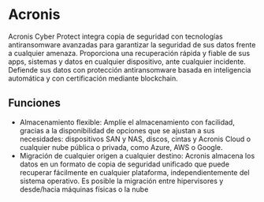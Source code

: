 # Acronis
Acronis Cyber Protect integra copia de seguridad con tecnologías antiransomware avanzadas para garantizar la seguridad de sus datos frente a cualquier amenaza.
Proporciona una recuperación rápida y fiable de sus apps, sistemas y datos en cualquier dispositivo, ante cualquier incidente.
Defiende sus datos con protección antiransomware basada en inteligencia automática y con certificación mediante blockchain.

## Funciones
- Almacenamiento flexible:
Amplíe el almacenamiento con facilidad, gracias a la disponibilidad de opciones que se ajustan a sus necesidades: dispositivos SAN y NAS, discos, cintas y Acronis Cloud o cualquier nube pública o privada, como Azure, AWS o Google.
- Migración de cualquier origen a cualquier destino: Acronis almacena los datos en un formato de copia de seguridad unificado que puede recuperar fácilmente en cualquier plataforma, independientemente del sistema operativo. Es posible la migración entre hipervisores y desde/hacia máquinas físicas o la nube
